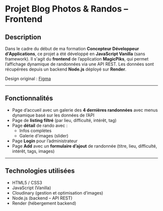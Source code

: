 # Projet Blog Photos & Randos – Frontend

## Description
Dans le cadre du début de ma formation **Concepteur Développeur d'Applications**, ce projet a été développé en **JavaScript Vanilla** (sans framework). Il s'agit du **frontend** de l’application **MagicPiks**, qui permet l’affichage dynamique de randonnées via une API REST. Les données sont récupérées depuis un backend **Node.js** déployé sur **Render**.

Design original : [Figma](https://www.figma.com/design/GC5v95K5CKXshqJNZi0CTG/projet_formation?node-id=3-1682&t=Nt0IzPanDyLM6y2a-0)

---

## Fonctionnalités

- Page d’accueil avec un galerie des **4 dernières randonnées** avec menus dynamique basé sur les données de l’API
- Page de **listing filtré** (par lieu, difficulté, intérêt, tag)
- Page **détail** de rando avec :
  - Infos complètes
  - Galerie d’images (slider)
- Page **Login** pour l’administrateur
- Page **Add** avec un **formulaire d’ajout** de randonnée (titre, lieu, difficulté, intérêt, tags, images)


---

## Technologies utilisées

- HTML5 / CSS3
- JavaScript (Vanilla)
- Cloudinary (gestion et optimisation d’images)
- Node.js (backend – API REST)
- Render (hébergement backend)
